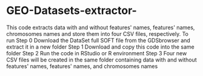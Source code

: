 # GEO-Datasets-extractor-
This code extracts data with and without features' names, features' names, chromosomes names and store them into four CSV files, respectively.  To run Step 0 Download the DataSet full SOFT file from the GDSbrowser and extract it in a new folder  Step 1 Download and copy this code into the same folder  Step 2 Run the code in RStudio or R environment  Step 3 Four new CSV files will be created in the same folder containing data with and without features' names, features' names, and chromosomes names
